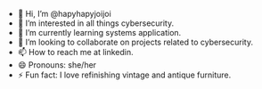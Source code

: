 - 👋 Hi, I’m @hapyhapyjoijoi
- 👀 I’m interested in all things cybersecurity. 
- 🌱 I’m currently learning systems application.
- 💞️ I’m looking to collaborate on projects related to cybersecurity. 
- 📫 How to reach me at linkedin.
- 😄 Pronouns: she/her
- ⚡ Fun fact: I love refinishing vintage and antique furniture. 

<!---
hapyhapyjoijoi/hapyhapyjoijoi is a ✨ special ✨ repository because its `README.md` (this file) appears on your GitHub profile.
You can click the Preview link to take a look at your changes.
--->
